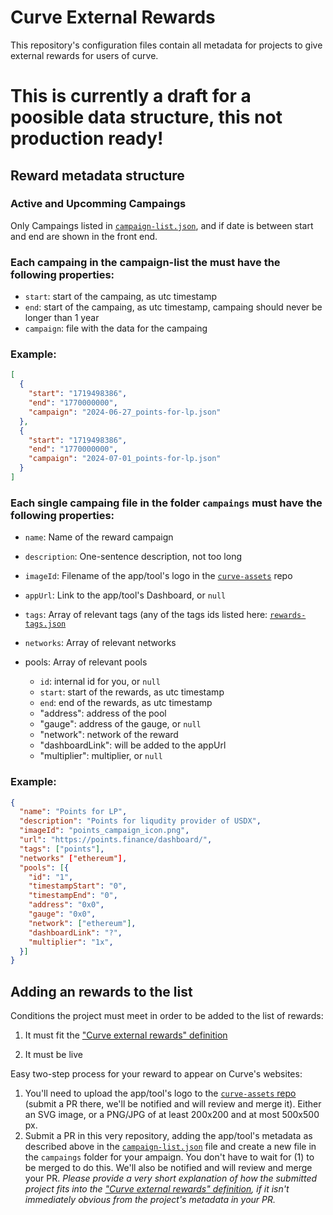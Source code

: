 # Curve External Rewards

This repository's configuration files contain all metadata for projects to give external rewards for users of curve.

# This is currently a draft for a poosible data structure, this not production ready!

## Reward metadata structure

### Active and Upcomming Campaings

Only Campaings listed in [`campaign-list.json`](https://github.com/curvefi/curve-external-reward/blob/main/campaign-list.json), and if date is between start and end are shown in the front end.

### Each campaing in the campaign-list the must have the following properties:

- `start`: start of the campaing, as utc timestamp
- `end`: start of the campaing, as utc timestamp, campaing should never be longer than 1 year
- `campaign`: file with the data for the campaing

### Example:

```json
[
  {
    "start": "1719498386",
    "end": "1770000000",
    "campaign": "2024-06-27_points-for-lp.json"
  },
  {
    "start": "1719498386",
    "end": "1770000000",
    "campaign": "2024-07-01_points-for-lp.json"
  }
]
```


### Each single campaing file in the folder `campaings` must have the following properties:

- `name`: Name of the reward campaign
- `description`: One-sentence description, not too long
- `imageId`: Filename of the app/tool's logo in the [`curve-assets`](https://github.com/curvefi/curve-assets/tree/main/platforms) repo
- `appUrl`: Link to the app/tool's Dashboard, or `null`
- `tags`: Array of relevant tags (any of the tags ids listed here: [`rewards-tags.json`](https://github.com/curvefi/curve-external-rewards/blob/main/rewards-tags.json)
- `networks`: Array of relevant networks
- pools: Array of relevant pools

  - `id`: internal id for you, or `null`
  - `start`: start of the rewards, as utc timestamp
  - `end`: end of the rewards, as utc timestamp
  - "address": address of the pool
  - "gauge": address of the gauge, or `null`
  - "network": network of the reward
  - "dashboardLink": will be added to the appUrl
  - "multiplier": multiplier, or `null`


### Example:

```json
{
  "name": "Points for LP",
  "description": "Points for liqudity provider of USDX",
  "imageId": "points_campaign_icon.png",
  "url": "https://points.finance/dashboard/",
  "tags": ["points"],
  "networks" ["ethereum"],
  "pools": [{
    "id": "1",
    "timestampStart": "0",
    "timestampEnd": "0",
    "address": "0x0",
    "gauge": "0x0",
    "network": ["ethereum"],
    "dashboardLink": "?",
    "multiplier": "1x",
  }]
}
```

## Adding an rewards to the list

Conditions the project must meet in order to be added to the list of rewards:

1. It must fit the ["Curve external rewards" definition](https://github.com/curvefi/curve-external-rewards/tree/main#curve-rewards)


2. It must be live

Easy two-step process for your reward to appear on Curve's websites:

1. You'll need to upload the app/tool's logo to the [`curve-assets` repo](https://github.com/curvefi/curve-assets/tree/main/platforms) (submit a PR there, we'll be notified and will review and merge it). Either an SVG image, or a PNG/JPG of at least 200x200 and at most 500x500 px.
2. Submit a PR in this very repository, adding the app/tool's metadata as described above in the [`campaign-list.json`](https://github.com/curvefi/curve-external-rewards/blob/main/campaign-list.json) file and create a new file in the `campaings` folder for your ampaign. You don't have to wait for (1) to be merged to do this. We'll also be notified and will review and merge your PR. *Please provide a very short explanation of how the submitted project fits into the ["Curve external rewards" definition](https://github.com/curvefi/curve-external-rewards/tree/main#curve-rewards), if it isn't immediately obvious from the project's metadata in your PR.*
